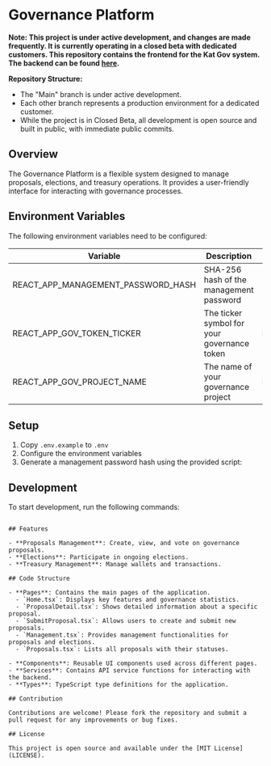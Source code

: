 # Governance Platform

**Note: This project is under active development, and changes are made frequently. It is currently operating in a closed beta with dedicated customers. This repository contains the frontend for the Kat Gov system. The backend can be found [here](https://github.com/argonmining/kat-gov).**

**Repository Structure:**
- The "Main" branch is under active development.
- Each other branch represents a production environment for a dedicated customer.
- While the project is in Closed Beta, all development is open source and built in public, with immediate public commits.

## Overview

The Governance Platform is a flexible system designed to manage proposals, elections, and treasury operations. It provides a user-friendly interface for interacting with governance processes.

## Environment Variables

The following environment variables need to be configured:

| Variable | Description | Example |
|----------|-------------|---------|
| REACT_APP_MANAGEMENT_PASSWORD_HASH | SHA-256 hash of the management password | 7b7031bc... |
| REACT_APP_GOV_TOKEN_TICKER | The ticker symbol for your governance token | NACHO |
| REACT_APP_GOV_PROJECT_NAME | The name of your governance project | Kat Gov |

## Setup

1. Copy `.env.example` to `.env`
2. Configure the environment variables
3. Generate a management password hash using the provided script:

## Development

To start development, run the following commands:

```

## Features

- **Proposals Management**: Create, view, and vote on governance proposals.
- **Elections**: Participate in ongoing elections.
- **Treasury Management**: Manage wallets and transactions.

## Code Structure

- **Pages**: Contains the main pages of the application.
  - `Home.tsx`: Displays key features and governance statistics.
  - `ProposalDetail.tsx`: Shows detailed information about a specific proposal.
  - `SubmitProposal.tsx`: Allows users to create and submit new proposals.
  - `Management.tsx`: Provides management functionalities for proposals and elections.
  - `Proposals.tsx`: Lists all proposals with their statuses.

- **Components**: Reusable UI components used across different pages.
- **Services**: Contains API service functions for interacting with the backend.
- **Types**: TypeScript type definitions for the application.

## Contribution

Contributions are welcome! Please fork the repository and submit a pull request for any improvements or bug fixes.

## License

This project is open source and available under the [MIT License](LICENSE).
